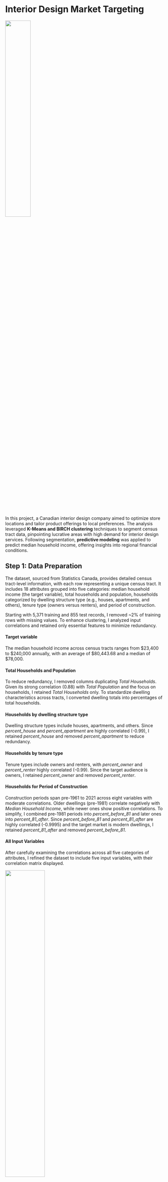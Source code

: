 # Interior Design Market Targeting

<img src="images/tract.png" style="width:40%;" />

In this project, a Canadian interior design company aimed to optimize store locations and tailor product offerings to local preferences. The analysis leveraged **K-Means and BIRCH clustering** techniques to segment census tract data, pinpointing lucrative areas with high demand for interior design services. Following segmentation, **predictive modeling** was applied to predict median household income, offering insights into regional financial conditions. 

## Step 1: Data Preparation

The dataset, sourced from Statistics Canada, provides detailed census tract-level information, with each row representing a unique census tract. It includes 18 attributes grouped into five categories: median household income (the target variable), total households and population, households categorized by dwelling structure type (e.g., houses, apartments, and others), tenure type (owners versus renters), and period of construction. 

Starting with 5,371 training and 855 test records, I removed ~2% of training rows with missing values. To enhance clustering, I analyzed input correlations and retained only essential features to minimize redundancy.

#### **Target variable** 

The median household income across census tracts ranges from \$23,400 to $240,000 annually, with an average of \$80,443.68 and a median of \$78,000.

#### **Total Households and Population**

To reduce redundancy, I removed columns duplicating *Total Households*. Given its strong correlation (0.88) with *Total Population* and the focus on households, I retained *Total Households* only. To standardize dwelling characteristics across tracts, I converted dwelling totals into percentages of total households.

#### **Households by dwelling structure type**

Dwelling structure types include houses, apartments, and others. Since *percent_house* and *percent_apartment* are highly correlated (-0.99), I retained *percent_house* and removed *percent_apartment* to reduce redundancy.

#### **Households by tenure type**

Tenure types include owners and renters, with *percent_owner* and *percent_renter* highly correlated (-0.99). Since the target audience is owners, I retained *percent_owner* and removed *percent_renter*.

#### **Households for Period of Construction**

Construction periods span pre-1961 to 2021 across eight variables with moderate correlations. Older dwellings (pre-1981) correlate negatively with *Median Household Income*, while newer ones show positive correlations. To simplify, I combined pre-1981 periods into *percent_before_81* and later ones into *percent_81_after*. Since *percent_before_81* and *percent_81_after* are highly correlated (-0.9995) and the target market is modern dwellings, I retained *percent_81_after* and removed *percent_before_81*.

#### **All Input Variables**

After carefully examining the correlations across all five categories of attributes, I refined the dataset to include five input variables, with their correlation matrix displayed. 

<img src="images/correlation.png" style="width:50%;" />

Among these, *Percent_house* and *percent_owner* are strongly correlated (0.86), so I retained *percent_house* and removed *percent_owner* to reduce redundancy. The final dataset includes four input variables and one numeric target variable, summarized below.

| **Input Variable** | **Meaning**                                        |
| ------------------ | -------------------------------------------------- |
| Total Households   | Total number of households                         |
| percent_house      | Percentage households for structure type houses    |
| percent_other      | Percentage households for other structure types    |
| percent_81_after   | Percentage households for constructions after 1981 |

As the final step before model fitting, Inormalized the input variable *Total Households* and the target variable *Median Household Income* using Min-Max Normalization. This step is crucial because clustering methods, such as K-Means Clustering, are highly sensitive to scaling.

## Step 2: K-Means Clustering

### 2.1 Optimal Number of Clusters

To determine the optimal K, I assessed Inertia, Silhouette Score, and the Pseudo-F statistic. Inertia showed diminishing returns from K = 2 to 6, while K = 3 achieved the highest Silhouette Score and Pseudo-F statistic, indicating well-defined, compact clusters. Thus, we selected **K = 3** to segment the census tracts.

<img src="images/number_k.png" style="width: 50%;" />

### **2.2 Detailed Profile of the Three Clusters**

With the optimal number of clusters determined as K = 3, I applied K-Means Clustering to segment the census tracts into three distinct groups. 

#### **Aggregate Mean by Cluster**

| **Cluster** | **Median Household Income** | **Total Households** | **percent_house** | **percent_other** | **percent_81_after** |
| ----------- | --------------------------- | -------------------- | ----------------- | ----------------- | -------------------- |
| 0           | 98044.45                    | 1841                 | 83.03%            | 1.42%             | 84.29%               |
| 1           | 80525.87                    | 1605                 | 75.14%            | 1.35%             | 29.56%               |
| 2           | 59327.95                    | 2116                 | 19.98%            | 1.08%             | 41.79%               |

Cluster 0 has the highest mean for Median Household Income, while Cluster 2 has the lowest. The mean values for Total Households show minimal variation across clusters. In terms of housing types, the mean percentage of households in houses is approximately 83% in Cluster 0 but drops significantly to around 20% in Cluster 2. The mean percentage of households in other structure types is consistent across clusters at approximately 1%. Additionally, the percentage of households in dwellings built after 1981 shows substantial variation, with Cluster 0 having the highest mean at 84% and Cluster 1 the lowest at 30%. Overall, significant differences in mean values are observed for Median Household Income, percent_house, and percent_81_after across clusters. 

#### **Cluster Distribution By Variable**

I began by examining the univariate distributions of dwelling-related variables, including *percent_house, percent_other,* and *percent_81_after.* the distribution of *percent_other* overlaps significantly across clusters, while *percent_house* and *percent_81_after* exhibit clear differences between clusters. 

<img src="images/cluster distribution.png" style="width:90%;" />

Next, I explored the multivariate distribution of the key dwelling-related variables *percent_house* and *percent_81_after.* Cluster 1 has a high percentage of households in houses but a low percentage of households in modern dwellings. Cluster 0 combines a high percentage of households in houses with a high percentage in modern dwellings. On the other hand, Cluster 2 is marked by a low percentage of households in houses and shows no distinct pattern regarding the percentage of households in modern dwellings. 

<img src="images/cluster_multivariate.png" style="width:50%;" />

Then, I analyzed the univariate distributions of *Total Households* and *Median Household Income.* The distribution of *Total Households* exhibits considerable overlap across clusters, indicating minimal variation. In contrast, *Median Household Income* demonstrates significant differences between clusters. Cluster 2 predominantly contains values below $100,000, Cluster 1 represents middle-income values, and Cluster 0 comprises high-income values.

<img src="images/household_distribution.png" style="width:40%;" />

<img src="images/income_distribution.png" style="width:45%;" />

#### **Defining the Clusters**

- **Cluster 0: High-Income Modern Communities:** Census tracts in this cluster are characterized by high median household income, with most households living in houses and modern dwellings.

- **Cluster 1: Middle-Income Traditional Communities: **Census tracts in this cluster have a middle-range median household income. Households primarily reside in houses, but the dwellings tend to be older.

- **Cluster 2: Low-Income Mixed Communities:** Census tracts in this cluster are defined by low median household income, with relatively few households living in houses.

Clusters 0 and 1 offer profitability opportunities for interior design. Cluster 0, with high median income and modern dwellings, suggests demand for luxury furniture and premium design. Cluster 1, with mid-range income and older homes, indicates a market for renovation and modernization.

## Step 3: BIRCH Clustering

I performed clustering with 3 clusters using the BIRCH algorithm to compare its results with K-Means Clustering. When the threshold was set to 0.35 and the branching factor to 3, the BIRCH model achieved its highest Silhouette score of 0.39. With the optimal threshold and branching factor selected, the BIRCH algorithm produces cluster outcomes closely aligned with those of K-Means Clustering, confirming the reliability of the cluster profiles developed in Step 2.

## Step 4: Predictive Modeling

### 4.1 Model Fitting

I will test **CART**, **KNN**, and **Neural Network** models on the clustered data to find the optimal predictor, measured by the lowest MAE.

#### Approach:

1. Split the train set (80% train, 20% validation) and set aside the test data.
2. Train a global model with hyperparameter tuning and evaluate MAE on validation data.
3. Perform segmentation modeling:
   - Train separate models for each cluster, splitting data into train/validation subsets.
   - Assess each cluster’s model using validation data and record MAE.
   - Calculate the weighted average MAE across clusters based on sample sizes.
4. Compare MAE scores of the global and segmented models to determine the best approach.

### 4.2 Model Comparison

####  **CART Model**

The tuned global model achieved a Mean Absolute Error (MAE) of 0.0527. While the global model performed well, segmentation modelling yielded a slightly lower MAE of **0.0526**, highlighting the potential benefits of clustering for improved predictive accuracy.

| **Model (CART)**                  | **Metric (MAE)** |
| --------------------------------- | ---------------- |
| Global Model                      | 0.0527           |
| Segmentation Model - Cluster 0    | 0.0505           |
| Segmentation Model - Cluster 1    | 0.0648           |
| Segmentation Model - Cluster 2    | 0.0417           |
| Segmentation Model - Weighted Sum | **0.0526**       |

#### **ANN Model**

The tuned global ANN model achieved an MAE of 0.0513. The segmentation performs differently among different clusters. ANN performs well on cluster0 and cluster2, achieving 0.0501 and 0.0412 respectively. However, cluster 1 only has 0.0635, pushing the weighted MAE for the segmentation model up to **0.0524**. So, if I want to use a segmentation model, we would use ANN only for cluster0 and cluster2 and could choose another model which performs better on cluster1. 

| **Model (ANN)**                   | **Metric (MAE)** |
| --------------------------------- | ---------------- |
| Global Model                      | 0.0513           |
| Segmentation Model - Cluster 0    | 0.0501           |
| Segmentation Model - Cluster 1    | 0.0635           |
| Segmentation Model - Cluster 2    | 0.0412           |
| Segmentation Model - Weighted Sum | **0.0524**       |

#### **K-nearest Neighbours**

The tuned global model achieved a Mean Absolute Error (MAE) of 0.0514. The MAE for cluster0 model, cluster1 model, and cluster2 model are 0.0511, 0.0640, and 0.0404 respectively. This results in a weighted average MAE of **0.0527**, which is slightly higher than the MAE for the global model. 

| **Model (KNN)**                   | **Metric (MAE)** |
| --------------------------------- | ---------------- |
| Global Model                      | 0.0514           |
| Segmentation Model - Cluster 0    | 0.0511           |
| Segmentation Model - Cluster 1    | 0.0640           |
| Segmentation Model - Cluster 2    | 0.0404           |
| Segmentation Model - Weighted Sum | **0.05247**      |

#### **Comparison and Final Remarks**

<img src="images/Performance of model.png" style="width:70%;" />

The three models showed similar performance overall. Based on cluster-specific results, an Artificial Neural Network (ANN) is recommended for predicting median household income in Clusters 0 and 1, while a K-Nearest Neighbors (KNN) model is best for Cluster 2.
